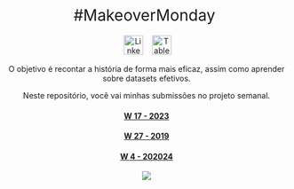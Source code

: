 <h1 style="font-weight:normal" align="center">
  &nbsp;#MakeoverMonday &nbsp;
</h1>
<div align="center">
<div align="center">

&nbsp;&nbsp;&nbsp;
<a href="https://www.linkedin.com/in/mrncstt/"><img border="0" alt="LinkedIn" src="https://assets.dryicons.com/uploads/icon/svg/8337/a347cd89-1662-4421-be90-58e5e8004eae.svg" width="35" height="35"></a>&nbsp;&nbsp;&nbsp;
<a href="https://public.tableau.com/app/profile/mrncstt/vizzes"><img border="0" alt="Tableau" src="https://logowik.com/content/uploads/images/tableau-software.jpg" width="35" height="35"></a>&nbsp;&nbsp;&nbsp;

O objetivo é recontar a história de forma mais eficaz, assim como aprender sobre datasets efetivos.

Neste repositório, você vai minhas submissões no projeto semanal. 


#### [W 17 - 2023](https://github.com/mrncstt/makeovermonday/)
#### [W 27 - 2019](https://github.com/mrncstt/makeovermonday/tree/master/W27)
#### [W 4 - 202024](https://public.tableau.com/app/profile/mrncstt/viz/MakeoverMonday2024Week4-ForbesHighestPaidAthletesin2023/MakeOverMonday-WaffleChart)
![](https://i.imgur.com/Xc3lonZ.png)

